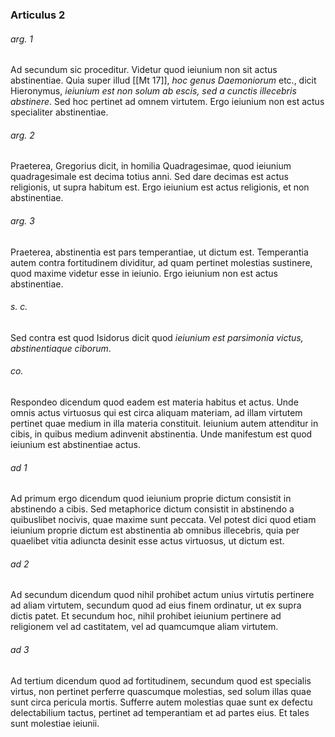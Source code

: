 ### Articulus 2

###### arg. 1
Ad secundum sic proceditur. Videtur quod ieiunium non sit actus abstinentiae. Quia super illud [[Mt 17]], *hoc genus Daemoniorum* etc., dicit Hieronymus, *ieiunium est non solum ab escis, sed a cunctis illecebris abstinere*. Sed hoc pertinet ad omnem virtutem. Ergo ieiunium non est actus specialiter abstinentiae.

###### arg. 2
Praeterea, Gregorius dicit, in homilia Quadragesimae, quod ieiunium quadragesimale est decima totius anni. Sed dare decimas est actus religionis, ut supra habitum est. Ergo ieiunium est actus religionis, et non abstinentiae.

###### arg. 3
Praeterea, abstinentia est pars temperantiae, ut dictum est. Temperantia autem contra fortitudinem dividitur, ad quam pertinet molestias sustinere, quod maxime videtur esse in ieiunio. Ergo ieiunium non est actus abstinentiae.

###### s. c.
Sed contra est quod Isidorus dicit quod *ieiunium est parsimonia victus, abstinentiaque ciborum*.

###### co.
Respondeo dicendum quod eadem est materia habitus et actus. Unde omnis actus virtuosus qui est circa aliquam materiam, ad illam virtutem pertinet quae medium in illa materia constituit. Ieiunium autem attenditur in cibis, in quibus medium adinvenit abstinentia. Unde manifestum est quod ieiunium est abstinentiae actus.

###### ad 1
Ad primum ergo dicendum quod ieiunium proprie dictum consistit in abstinendo a cibis. Sed metaphorice dictum consistit in abstinendo a quibuslibet nocivis, quae maxime sunt peccata. Vel potest dici quod etiam ieiunium proprie dictum est abstinentia ab omnibus illecebris, quia per quaelibet vitia adiuncta desinit esse actus virtuosus, ut dictum est.

###### ad 2
Ad secundum dicendum quod nihil prohibet actum unius virtutis pertinere ad aliam virtutem, secundum quod ad eius finem ordinatur, ut ex supra dictis patet. Et secundum hoc, nihil prohibet ieiunium pertinere ad religionem vel ad castitatem, vel ad quamcumque aliam virtutem.

###### ad 3
Ad tertium dicendum quod ad fortitudinem, secundum quod est specialis virtus, non pertinet perferre quascumque molestias, sed solum illas quae sunt circa pericula mortis. Sufferre autem molestias quae sunt ex defectu delectabilium tactus, pertinet ad temperantiam et ad partes eius. Et tales sunt molestiae ieiunii.


